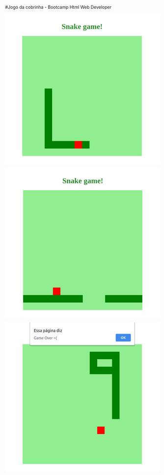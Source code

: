 #Jogo da cobrinha - Bootcamp Html Web Developer

![jogando](https://github.com/whenes/jogo-cobrinha-js-dio/blob/master/prints/jogando.jpg)

![jogando1](https://github.com/whenes/jogo-cobrinha-js-dio/blob/master/prints/jogando1.jpg)

![game-over](https://github.com/whenes/jogo-cobrinha-js-dio/blob/master/prints/game-over.jpg)
